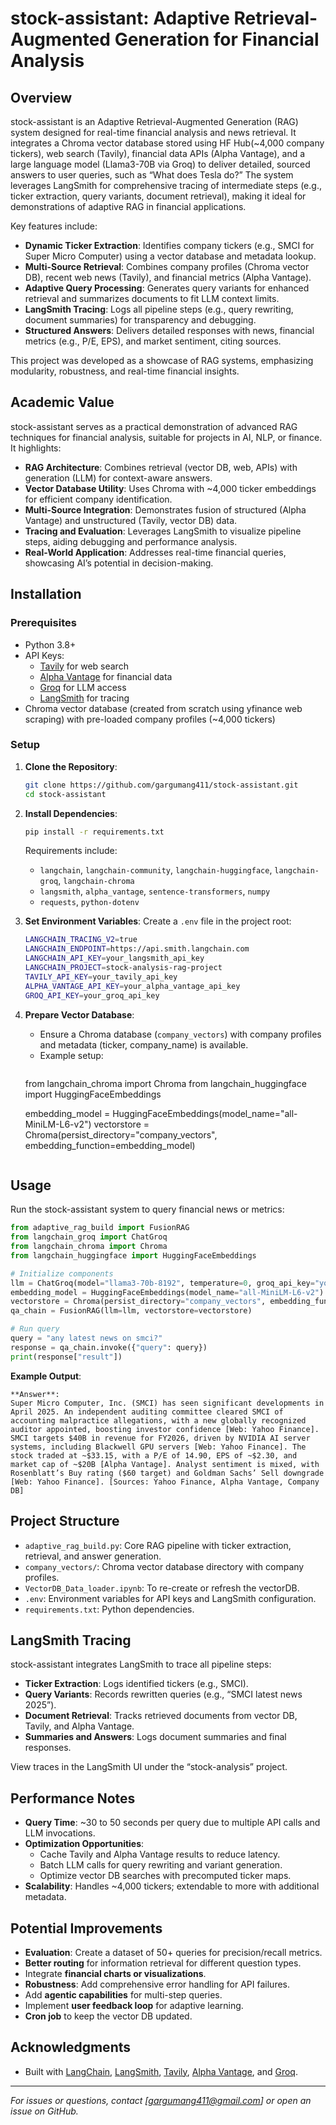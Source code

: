 # stock-assistant: Adaptive Retrieval-Augmented Generation for Financial Analysis

## Overview
stock-assistant is an Adaptive Retrieval-Augmented Generation (RAG) system designed for real-time financial analysis and news retrieval. It integrates a Chroma vector database stored using HF Hub(~4,000 company tickers), web search (Tavily), financial data APIs (Alpha Vantage), and a large language model (Llama3-70B via Groq) to deliver detailed, sourced answers to user queries, such as “What does Tesla do?” The system leverages LangSmith for comprehensive tracing of intermediate steps (e.g., ticker extraction, query variants, document retrieval), making it ideal for demonstrations of adaptive RAG in financial applications.

Key features include:
- **Dynamic Ticker Extraction**: Identifies company tickers (e.g., SMCI for Super Micro Computer) using a vector database and metadata lookup.
- **Multi-Source Retrieval**: Combines company profiles (Chroma vector DB), recent web news (Tavily), and financial metrics (Alpha Vantage).
- **Adaptive Query Processing**: Generates query variants for enhanced retrieval and summarizes documents to fit LLM context limits.
- **LangSmith Tracing**: Logs all pipeline steps (e.g., query rewriting, document summaries) for transparency and debugging.
- **Structured Answers**: Delivers detailed responses with news, financial metrics (e.g., P/E, EPS), and market sentiment, citing sources.

This project was developed as a showcase of RAG systems, emphasizing modularity, robustness, and real-time financial insights.

## Academic Value
stock-assistant serves as a practical demonstration of advanced RAG techniques for financial analysis, suitable for projects in AI, NLP, or finance. It highlights:
- **RAG Architecture**: Combines retrieval (vector DB, web, APIs) with generation (LLM) for context-aware answers.
- **Vector Database Utility**: Uses Chroma with ~4,000 ticker embeddings for efficient company identification.
- **Multi-Source Integration**: Demonstrates fusion of structured (Alpha Vantage) and unstructured (Tavily, vector DB) data.
- **Tracing and Evaluation**: Leverages LangSmith to visualize pipeline steps, aiding debugging and performance analysis.
- **Real-World Application**: Addresses real-time financial queries, showcasing AI’s potential in decision-making.

## Installation

### Prerequisites
- Python 3.8+
- API Keys:
  - [Tavily](https://app.tavily.com/) for web search
  - [Alpha Vantage](https://www.alphavantage.co/) for financial data
  - [Groq](https://console.groq.com/) for LLM access
  - [LangSmith](https://smith.langchain.com/) for tracing
- Chroma vector database (created from scratch using yfinance web scraping) with pre-loaded company profiles (~4,000 tickers)

### Setup
1. **Clone the Repository**:
   ```bash
   git clone https://github.com/gargumang411/stock-assistant.git
   cd stock-assistant
   ```

2. **Install Dependencies**:
   ```bash
   pip install -r requirements.txt
   ```
   Requirements include:
   - `langchain`, `langchain-community`, `langchain-huggingface`, `langchain-groq`, `langchain-chroma`
   - `langsmith`, `alpha_vantage`, `sentence-transformers`, `numpy`
   - `requests`, `python-dotenv`

3. **Set Environment Variables**:
   Create a `.env` file in the project root:
   ```bash
   LANGCHAIN_TRACING_V2=true
   LANGCHAIN_ENDPOINT=https://api.smith.langchain.com
   LANGCHAIN_API_KEY=your_langsmith_api_key
   LANGCHAIN_PROJECT=stock-analysis-rag-project
   TAVILY_API_KEY=your_tavily_api_key
   ALPHA_VANTAGE_API_KEY=your_alpha_vantage_api_key
   GROQ_API_KEY=your_groq_api_key
   ```

4. **Prepare Vector Database**:
   - Ensure a Chroma database (`company_vectors`) with company profiles and metadata (ticker, company_name) is available.
   - Example setup:
     ```python
    from langchain_chroma import Chroma
    from langchain_huggingface import HuggingFaceEmbeddings
     
        
    embedding_model = HuggingFaceEmbeddings(model_name="all-MiniLM-L6-v2")
    vectorstore = Chroma(persist_directory="company_vectors", embedding_function=embedding_model)
     ```

## Usage
Run the stock-assistant system to query financial news or metrics:

```python
from adaptive_rag_build import FusionRAG
from langchain_groq import ChatGroq
from langchain_chroma import Chroma
from langchain_huggingface import HuggingFaceEmbeddings

# Initialize components
llm = ChatGroq(model="llama3-70b-8192", temperature=0, groq_api_key="your_groq_api_key")
embedding_model = HuggingFaceEmbeddings(model_name="all-MiniLM-L6-v2")
vectorstore = Chroma(persist_directory="company_vectors", embedding_function=embedding_model)
qa_chain = FusionRAG(llm=llm, vectorstore=vectorstore)

# Run query
query = "any latest news on smci?"
response = qa_chain.invoke({"query": query})
print(response["result"])
```

**Example Output**:
```
**Answer**:
Super Micro Computer, Inc. (SMCI) has seen significant developments in April 2025. An independent auditing committee cleared SMCI of accounting malpractice allegations, with a new globally recognized auditor appointed, boosting investor confidence [Web: Yahoo Finance]. SMCI targets $40B in revenue for FY2026, driven by NVIDIA AI server systems, including Blackwell GPU servers [Web: Yahoo Finance]. The stock traded at ~$33.15, with a P/E of 14.90, EPS of ~$2.30, and market cap of ~$20B [Alpha Vantage]. Analyst sentiment is mixed, with Rosenblatt’s Buy rating ($60 target) and Goldman Sachs’ Sell downgrade [Web: Yahoo Finance]. [Sources: Yahoo Finance, Alpha Vantage, Company DB]
```

## Project Structure
- `adaptive_rag_build.py`: Core RAG pipeline with ticker extraction, retrieval, and answer generation.
- `company_vectors/`: Chroma vector database directory with company profiles.
- `VectorDB_Data_loader.ipynb`: To re-create or refresh the vectorDB.
- `.env`: Environment variables for API keys and LangSmith configuration.
- `requirements.txt`: Python dependencies.

## LangSmith Tracing
stock-assistant integrates LangSmith to trace all pipeline steps:
- **Ticker Extraction**: Logs identified tickers (e.g., SMCI).
- **Query Variants**: Records rewritten queries (e.g., “SMCI latest news 2025”).
- **Document Retrieval**: Tracks retrieved documents from vector DB, Tavily, and Alpha Vantage.
- **Summaries and Answers**: Logs document summaries and final responses.

View traces in the LangSmith UI under the “stock-analysis” project.

## Performance Notes
- **Query Time**: ~30 to 50 seconds per query due to multiple API calls and LLM invocations.
- **Optimization Opportunities**:
  - Cache Tavily and Alpha Vantage results to reduce latency.
  - Batch LLM calls for query rewriting and variant generation.
  - Optimize vector DB searches with precomputed ticker maps.
- **Scalability**: Handles ~4,000 tickers; extendable to more with additional metadata.

## Potential Improvements
- **Evaluation**: Create a dataset of 50+ queries for precision/recall metrics.
- **Better routing** for information retrieval for different question types.
- Integrate **financial charts or visualizations**.
- **Robustness**: Add comprehensive error handling for API failures.
- Add **agentic capabilities** for multi-step queries.
- Implement **user feedback loop** for adaptive learning.
- **Cron job** to keep the vector DB updated.


## Acknowledgments
- Built with [LangChain](https://www.langchain.com/), [LangSmith](https://smith.langchain.com/), [Tavily](https://tavily.com/), [Alpha Vantage](https://www.alphavantage.co/), and [Groq](https://groq.com/).

---

*For issues or questions, contact [gargumang411@gmail.com] or open an issue on GitHub.*
